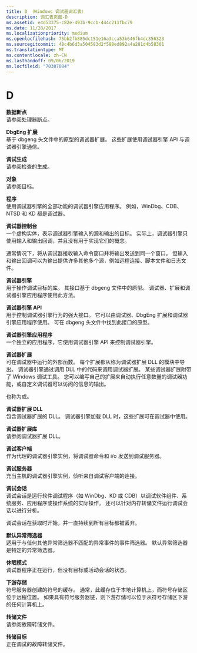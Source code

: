 ```yaml
---
title: D （Windows 调试器词汇表）
description: 词汇表页面-D
ms.assetid: e4d53375-c82e-493b-9ccb-444c211fbc79
ms.date: 11/28/2017
ms.localizationpriority: medium
ms.openlocfilehash: 75bb2fb885dc151e16a3cca53b646fb4dc356323
ms.sourcegitcommit: 48c4b6d3a504583d2f588ed892a4a281d4b58301
ms.translationtype: MT
ms.contentlocale: zh-CN
ms.lasthandoff: 09/06/2019
ms.locfileid: "70387084"
---
```

# <a name="d"></a>D


<span id="data_breakpoint"></span><span id="DATA_BREAKPOINT"></span>**数据断点**  
请参阅处理器断点。

<span id="dbgeng_extension"></span><span id="DBGENG_EXTENSION"></span>**DbgEng 扩展**  
基于 dbgeng 头文件中的原型的调试器扩展。 这些扩展使用调试器引擎 API 与调试器引擎通信。

<span id="debug_build"></span><span id="DEBUG_BUILD"></span>**调试生成**  
请参阅检查的生成。

<span id="debuggee"></span><span id="DEBUGGEE"></span>**对象**  
请参阅目标。

<span id="debugger"></span><span id="DEBUGGER"></span>**程序**  
使用调试器引擎的全部功能的调试器引擎应用程序。 例如，WinDbg、CDB、NTSD 和 KD 都是调试器。

<span id="debugger_console"></span><span id="DEBUGGER_CONSOLE"></span>**调试器控制台**  
一个虚构实体，表示调试器引擎输入的源和输出的目标。 实际上，调试器引擎只使用输入和输出回调，并且没有用于实现它们的概念。

通常情况下，将从调试器接收输入命令窗口并将输出发送到同一个窗口。 但输入和输出回调可以为输出提供许多其他多个源，例如远程连接、脚本文件和日志文件。

<span id="debugger_engine"></span><span id="DEBUGGER_ENGINE"></span>**调试器引擎**  
用于操作调试目标的库。 其接口基于 dbgeng 文件中的原型。 调试器、扩展和调试器引擎应用程序使用此方法。

<span id="debugger_engine_api"></span><span id="DEBUGGER_ENGINE_API"></span>**调试器引擎 API**  
用于控制调试器引擎行为的强大接口。 它可以由调试器、DbgEng 扩展和调试器引擎应用程序使用。 可在 dbgeng 头文件中找到此接口的原型。

<span id="debugger_engine_application"></span><span id="DEBUGGER_ENGINE_APPLICATION"></span>**调试器引擎应用程序**  
一个独立的应用程序，它使用调试器引擎 API 来控制调试器引擎。

<span id="debugger_extension"></span><span id="DEBUGGER_EXTENSION"></span>**调试器扩展**  
可在调试器中运行的外部函数。 每个扩展都从称为调试器扩展 DLL 的模块中导出。 调试器引擎通过调用 DLL 中的代码来调用调试器扩展。 某些调试器扩展附带了 Windows 调试工具。 您可以编写自己的扩展来自动执行任意数量的调试器功能，或自定义调试器可以访问的信息的输出。

也称为或。

<span id="debugger_extension_dll"></span><span id="DEBUGGER_EXTENSION_DLL"></span>**调试器扩展 DLL**  
包含调试器扩展的 DLL。 调试器引擎加载 DLL 时，这些扩展可在调试器中使用。

<span id="debugger_extension_library"></span><span id="DEBUGGER_EXTENSION_LIBRARY"></span>**调试器扩展库**  
请参阅调试器扩展 DLL。

<span id="debugging_client"></span><span id="DEBUGGING_CLIENT"></span>**调试客户端**  
作为代理的调试器引擎实例，将调试器命令和 i/o 发送到调试服务器。

<span id="debugging_server"></span><span id="DEBUGGING_SERVER"></span>**调试服务器**  
充当主机的调试器引擎实例，侦听来自调试客户端的连接。

<span id="debugging_session"></span><span id="DEBUGGING_SESSION"></span>**调试会话**  
调试会话是运行软件调试程序（如 WinDbg、KD 或 CDB）以调试软件组件、系统服务、应用程序或操作系统的实际操作。 还可以针对内存转储文件运行调试会话以进行分析。

调试会话在获取时开始，并一直持续到所有目标都被丢弃。

<span id="default_exception_filter"></span><span id="DEFAULT_EXCEPTION_FILTER"></span>**默认异常筛选器**  
适用于与任何其他异常筛选器不匹配的异常事件的事件筛选器。 默认异常筛选器是特定的异常筛选器。

<span id="dormant_mode"></span><span id="DORMANT_MODE"></span>**休眠模式**  
调试器程序正在运行，但没有目标或活动会话的状态。

<span id="downstream_store"></span><span id="DOWNSTREAM_STORE"></span>**下游存储**  
符号服务器创建的符号的缓存。 通常，此缓存位于本地计算机上，而符号存储区位于远程位置。 如果具有符号服务器链，则下游存储可以位于从符号存储区下游的任何计算机上。

<span id="dump_file"></span><span id="DUMP_FILE"></span>**转储文件**  
请参阅故障转储文件。

<span id="dump_target"></span><span id="DUMP_TARGET"></span>**转储目标**  
正在调试的故障转储文件。

 

 





